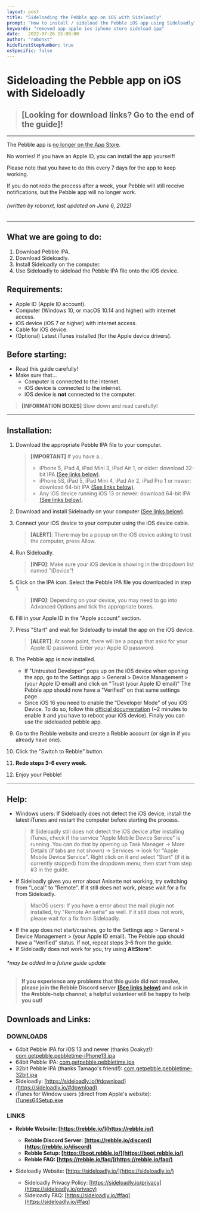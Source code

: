 ```yaml
---
layout: post
title: "Sideloading the Pebble app on iOS with Sideloadly"
prompt: "How to install / sideload the Pebble iOS app using Sideloadly"
keywords: "removed app apple ios iphone store sideload ipa"
date:   2022-07-26 15:00:00
author: "robonxt"
hideFirstStepNumber: true
osSpecific: false
---
```


<h1 id="header">
Sideloading the Pebble app on iOS with Sideloadly
</h1>

>## [Looking for download links? Go to the end of the guide]!

---
The Pebble app is [no longer on the App Store](/ios-app-unavailable).

No worries! If you have an Apple ID, you can install the app yourself! 

Please note that you have to do this every 7 days for the app to keep working.

If you do not redo the process after a week, your Pebble will still receive notifications, but the Pebble app will no longer work.

###### *(written by robonxt, last updated on June 6, 2022)*
---

<h2 id="what-we-do">
What we are going to do:
</h2>

1. Download Pebble IPA.
2. Download Sideloadly.
3. Install Sideloadly on the computer.
4. Use Sideloadly to sideload the Pebble IPA file onto the iOS device.

<h2 id="requirements">
Requirements:
</h2>

- Apple ID (Apple ID account).
- Computer (Windows 10, or macOS 10.14 and higher) with internet access.
- iOS device (iOS 7 or higher) with internet access.
- Cable for iOS device.
- (Optional) Latest iTunes installed (for the Apple device drivers).

<h2 id="before-starting">
Before starting:
</h2>

- Read this guide carefully!
- Make sure that...
    - Computer is connected to the internet.
    - iOS device is connected to the internet.
    - iOS device is **not** connected to the computer.

> **[INFORMATION BOXES]** Slow down and read carefully!

---

<h2 id="install">
Installation:
</h2>

1. Download the appropriate Pebble IPA file to your computer.
    > **[IMPORTANT]** If you have a...
    >   * iPhone 5, iPad 4, iPad Mini 3, iPad Air 1, or older: download 32-bit IPA [(See links below)](#downloads).
    >   * iPhone 5S, iPad 5, iPad Mini 4, iPad Air 2, iPad Pro 1 or newer: download 64-bit IPA [(See links below)](#downloads).
    >   * Any iOS device running iOS 13 or newer: download 64-bit IPA [(See links below)](#downloads).
2. Download and install Sideloadly on your computer [(See links below)](#downloads).

3. Connect your iOS device to your computer using the iOS device cable. 
    > **[ALERT]**: There may be a popup on the iOS device asking to trust the computer, press Allow.
5. Run Sideloadly. 
	> **[INFO]**: Make sure your iOS device is showing in the dropdown list named "iDevice"!
6. Click on the IPA icon. Select the Pebble IPA file you downloaded in step 1.
    > **[INFO]**: Depending on your device, you may need to go into Advanced Options and tick the appropriate boxes.
7. Fill in your Apple ID in the "Apple account" section.
8. Press "Start" and wait for Sideloadly to install the app on the iOS device.
    > **[ALERT]**: At some point, there will be a popup that asks for your Apple ID password. Enter your Apple ID password.
9. The Pebble app is now installed.
    - If "Untrusted Developer" pops up on the iOS device when opening the app, go to the Settings app > General > Device Management > (your Apple ID email) and click on  "Trust (your Apple ID email)" The Pebble app should now have a "Verified" on that same settings page.
    - Since iOS 16 you need to enable the "Developer Mode" of you iOS Device. To do so, follow this [official documentation](https://developer.apple.com/documentation/xcode/enabling-developer-mode-on-a-device/) (~2 minutes to enable it and you have to reboot your iOS device).
    Finaly you can use the sideloaded pebble app. 
10. Go to the Rebble website and create a Rebble account (or sign in if you already have one).
11. Click the "Switch to Rebble" button.
12. **Redo steps 3-6 every week.**
13. Enjoy your Pebble!

---

<h2 id="help">
Help:
</h2>

- Windows users: If Sideloadly does not detect the iOS device, install the latest iTunes and restart the computer before starting the process.
    > If Sideloadly still does not detect the iOS device after installing iTunes, check if the service "Apple Mobile Device Service" is running. You can do that by opening up Task Manager -> More Details (if tabs are not shown) -> Services -> look for "Apple Mobile Device Service". Right click on it and select "Start" (if it is currently stopped) from the dropdown menu; then start from step #3 in the guide.
- If Sideloadly gives you error about Anisette not working, try switching from "Local" to "Remote". If it still does not work, please wait for a fix from Sideloadly.
	> MacOS users: If you have a error about the mail plugin not installed, try "Remote Anisette" as well. If it still does not work, please wait for a fix from Sideloadly.
- If the app does not start/crashes, go to the Settings app > General > Device Management > (your Apple ID email). The Pebble app should have a "Verified" status. If not, repeat steps 3-6 from the guide.
- If Sideloadly does not work for you, try using **AltStore***.

###### **may be added in a future guide update*

>#### If you experience any problems that this guide did not resolve, please join the Rebble Discord server [(See links below)](#links) and ask in the **#rebble-help** channel; a helpful volunteer will be happy to help you out!

<h2 id="downloads-links">
Downloads and Links:
</h2>

<h3 id="downloads">
DOWNLOADS
</h3>

- 64bit Pebble IPA for iOS 13 and newer (thanks Doakyz!): [com.getpebble.pebbletime-iPhone13.ipa](https://kennedn.com/com.getpebble.pebbletime-iPhone13.ipa)
- 64bit Pebble IPA: [com.getpebble.pebbletime.ipa](https://binaries.rebble.io/ipas/com.getpebble.pebbletime.ipa)
- 32bit Pebble IPA (thanks Tamago's friend!): [com.getpebble.pebbletime-32bit.ipa](https://binaries.rebble.io/ipas/com.getpebble.pebbletime-32bit.ipa)
- Sideloadly: [https://sideloadly.io/#download](https://sideloadly.io/#download)
- iTunes for Window users (direct from Apple's website): [iTunes64Setup.exe](https://www.apple.com/itunes/download/win64)

<h3 id="links">
LINKS
</h3>

- **Rebble Website: [https://rebble.io/](https://rebble.io/)**
    - **Rebble Discord Server: [https://rebble.io/discord](https://rebble.io/discord)**
    - **Rebble Setup: [https://boot.rebble.io/](https://boot.rebble.io/)**
    - **Rebble FAQ: [https://rebble.io/faq/](https://rebble.io/faq/)**
	
- Sideloadly Website: [https://sideloadly.io/](https://sideloadly.io/)
    - Sideloadly Privacy Policy: [https://sideloadly.io/privacy](https://sideloadly.io/privacy)
    - Sideloadly FAQ: [https://sideloadly.io/#faq](https://sideloadly.io/#faq)
